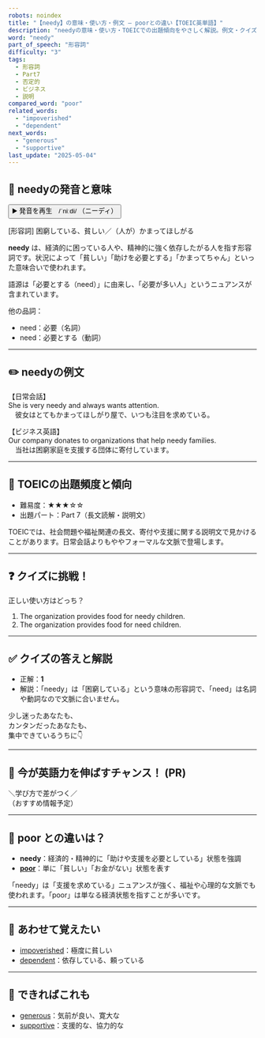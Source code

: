 ```yaml
---
robots: noindex
title: "【needy】の意味・使い方・例文 ― poorとの違い【TOEIC英単語】"
description: "needyの意味・使い方・TOEICでの出題傾向をやさしく解説。例文・クイズ付きでpoorとの違いもわかりやすく学べます。"
word: "needy"
part_of_speech: "形容詞"
difficulty: "3"
tags:
  - 形容詞
  - Part7
  - 否定的
  - ビジネス
  - 説明
compared_word: "poor"
related_words:
  - "impoverished"
  - "dependent"
next_words:
  - "generous"
  - "supportive"
last_update: "2025-05-04"
---
```


## 🔰 needyの発音と意味

<button class="play-audio" onclick="playTTS('needy')">
  <span class="play-audio-main">
    ▶️ 発音を再生　/ˈniːdi/
  </span>
  <span class="play-audio-sub">
    （ニーディ）
  </span>
</button>

[形容詞] 困窮している、貧しい／（人が）かまってほしがる

**needy** は、経済的に困っている人や、精神的に強く依存したがる人を指す形容詞です。状況によって「貧しい」「助けを必要とする」「かまってちゃん」といった意味合いで使われます。

語源は「必要とする（need）」に由来し、「必要が多い人」というニュアンスが含まれています。

他の品詞：  
- need：必要（名詞）
- need：必要とする（動詞）

---

## ✏️ needyの例文

【日常会話】  
She is very needy and always wants attention.  
　彼女はとてもかまってほしがり屋で、いつも注目を求めている。

【ビジネス英語】  
Our company donates to organizations that help needy families.  
　当社は困窮家庭を支援する団体に寄付しています。

---

## 🎯 TOEICの出題頻度と傾向

- 難易度：★★★☆☆
- 出題パート：Part 7（長文読解・説明文）

TOEICでは、社会問題や福祉関連の長文、寄付や支援に関する説明文で見かけることがあります。日常会話よりもややフォーマルな文脈で登場します。

---

## ❓ クイズに挑戦！

正しい使い方はどっち？

1. The organization provides food for needy children.  
2. The organization provides food for need children.

---

## ✅ クイズの答えと解説

- 正解：**1**
- 解説：「needy」は「困窮している」という意味の形容詞で、「need」は名詞や動詞なので文脈に合いません。

少し迷ったあなたも、  
カンタンだったあなたも、  
集中できているうちに👇️

---

## 🚀 今が英語力を伸ばすチャンス！ (PR)

<div class="info-center">
＼学び方で差がつく／<br>  
（おすすめ情報予定）
</div>

---

## 🤔  poor との違いは？

- **needy**：経済的・精神的に「助けや支援を必要としている」状態を強調
- **[poor](/word/poor)**：単に「貧しい」「お金がない」状態を表す

「needy」は「支援を求めている」ニュアンスが強く、福祉や心理的な文脈でも使われます。「poor」は単なる経済状態を指すことが多いです。

---

## 🧩 あわせて覚えたい

- [impoverished](/word/impoverished)：極度に貧しい
- [dependent](/word/dependent)：依存している、頼っている

---

## 📖 できればこれも

- [generous](/word/generous)：気前が良い、寛大な
- [supportive](/word/supportive)：支援的な、協力的な

<!-- cvid: aid38_bid15 -->
